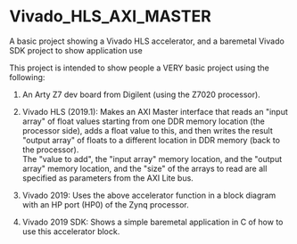 # Vivado_HLS_AXI_MASTER
A basic project showing a Vivado HLS accelerator, and a baremetal Vivado SDK project to show application use

This project is intended to show people a VERY basic project using the following:

1. An Arty Z7 dev board from Digilent (using the Z7020 processor).

2. Vivado HLS (2019.1): Makes an AXI Master interface that reads an "input array" of float values starting from 
one DDR memory location (the processor side), adds a float value to this, and then writes the result 
"output array" of floats to a different location in DDR memory (back to the processor).  
The "value to add", the "input array" memory location, and the "output array" memory location, and the "size"
of the arrays to read are all specified as parameters from the AXI Lite bus.

3. Vivado 2019: Uses the above accelerator function in a block diagram with an HP port (HP0) of the Zynq processor.

4. Vivado 2019 SDK: Shows a simple baremetal application in C of how to use this accelerator block.
